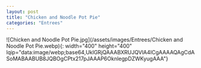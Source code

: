 ```yaml
---
layout: post
title: "Chicken and Noodle Pot Pie"
categories: "Entrees"
---
```

![Chicken and Noodle Pot Pie.jpg](/assets/images/Entrees/Chicken and Noodle Pot Pie.webp){: width="400" height="400" lqip="data:image/webp;base64,UklGRjQAAABXRUJQVlA4ICgAAAAQAgCdASoMABAABUB8JQBOgCPtx217pJAAAP6OknlegpDZWKyugAAA"}

